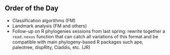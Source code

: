 Order of the Day
---

* Classification algorithms (FM)
* Landmark analysis (FM and others)
* Follow-up on R phylogenies sessions from last spring: rewrite together a `read.nexus` function that can catch all variations of this format and be compatible with main phylogeny-based R packages such ape, paleotree, dispRity, Claddis, etc. (JR)

